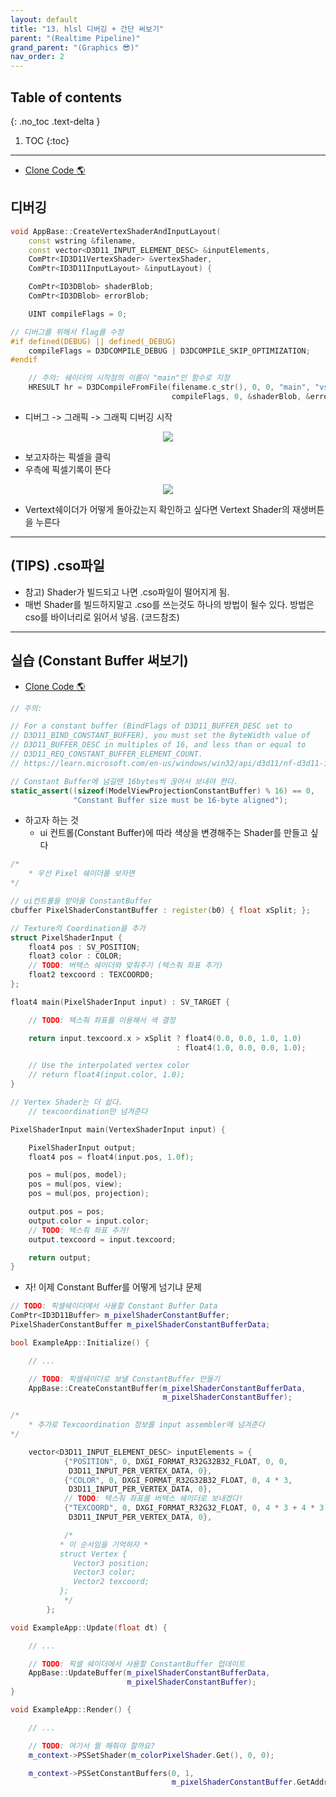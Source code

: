 ```yaml
---
layout: default
title: "13. hlsl 디버깅 + 간단 써보기"
parent: "(Realtime Pipeline)"
grand_parent: "(Graphics 😎)"
nav_order: 2
---
```


## Table of contents
{: .no_toc .text-delta }

1. TOC
{:toc}

---

* [Clone Code 🌎](https://github.com/Arthur880708/Directx11_2_Rasterization/tree/main/3_hlsl)

## 디버깅

```cpp
void AppBase::CreateVertexShaderAndInputLayout(
    const wstring &filename,
    const vector<D3D11_INPUT_ELEMENT_DESC> &inputElements,
    ComPtr<ID3D11VertexShader> &vertexShader,
    ComPtr<ID3D11InputLayout> &inputLayout) {

    ComPtr<ID3DBlob> shaderBlob;
    ComPtr<ID3DBlob> errorBlob;

    UINT compileFlags = 0;

// 디버그를 위해서 flag를 수정
#if defined(DEBUG) || defined(_DEBUG)
    compileFlags = D3DCOMPILE_DEBUG | D3DCOMPILE_SKIP_OPTIMIZATION;
#endif

    // 주의: 쉐이더의 시작점의 이름이 "main"인 함수로 지정
    HRESULT hr = D3DCompileFromFile(filename.c_str(), 0, 0, "main", "vs_5_0",
                                    compileFlags, 0, &shaderBlob, &errorBlob);
```

* 디버그 -> 그래픽 -> 그래픽 디버깅 시작

<p align="center">
  <img src="https://taehyungs-programming-blog.github.io/blog/assets/images/cpp/directx11/d11-3-1.png"/>
</p>

* 보고자하는 픽셀을 클릭
* 우측에 픽셀기록이 뜬다

<p align="center">
  <img src="https://taehyungs-programming-blog.github.io/blog/assets/images/cpp/directx11/d11-3-2.png"/>
</p>

* Vertext쉐이더가 어떻게 돌아갔는지 확인하고 싶다면 Vertext Shader의 재생버튼을 누른다

---

## (TIPS) .cso파일

* 참고) Shader가 빌드되고 나면 .cso파일이 떨어지게 됨.
* 매번 Shader를 빌드하지말고 .cso를 쓰는것도 하나의 방법이 될수 있다.
방법은 cso를 바이너리로 읽어서 넣음. (코드참조)

---

## 실습 (Constant Buffer 써보기)

* [Clone Code 🌎](https://github.com/EasyCoding-7/DirectX11-Examples/tree/4/4_shader)

```cpp
// 주의:

// For a constant buffer (BindFlags of D3D11_BUFFER_DESC set to
// D3D11_BIND_CONSTANT_BUFFER), you must set the ByteWidth value of
// D3D11_BUFFER_DESC in multiples of 16, and less than or equal to
// D3D11_REQ_CONSTANT_BUFFER_ELEMENT_COUNT.
// https://learn.microsoft.com/en-us/windows/win32/api/d3d11/nf-d3d11-id3d11device-createbuffer

// Constant Buffer에 넘길땐 16bytes씩 끊어서 보내야 한다.
static_assert((sizeof(ModelViewProjectionConstantBuffer) % 16) == 0,
              "Constant Buffer size must be 16-byte aligned");
```

* 하고자 하는 것
    * ui 컨트롤(Constant Buffer)에 따라 색상을 변경해주는 Shader를 만들고 싶다

```cpp
/*
    * 우선 Pixel 쉐이더를 보자면
*/

// ui컨트롤을 받아올 ConstantBuffer
cbuffer PixelShaderConstantBuffer : register(b0) { float xSplit; };

// Texture의 Coordination을 추가
struct PixelShaderInput {
    float4 pos : SV_POSITION;
    float3 color : COLOR;
    // TODO: 버텍스 쉐이더와 맞춰주기 (텍스춰 좌표 추가)
    float2 texcoord : TEXCOORD0;
};

float4 main(PixelShaderInput input) : SV_TARGET {

    // TODO: 텍스춰 좌표를 이용해서 색 결정

    return input.texcoord.x > xSplit ? float4(0.0, 0.0, 1.0, 1.0)
                                     : float4(1.0, 0.0, 0.0, 1.0);

    // Use the interpolated vertex color
    // return float4(input.color, 1.0);
}
```

```cpp
// Vertex Shader는 더 쉽다.
    // texcoordination만 넘겨준다

PixelShaderInput main(VertexShaderInput input) {

    PixelShaderInput output;
    float4 pos = float4(input.pos, 1.0f);

    pos = mul(pos, model);
    pos = mul(pos, view);
    pos = mul(pos, projection);

    output.pos = pos;
    output.color = input.color;
    // TODO: 텍스춰 좌표 추가!
    output.texcoord = input.texcoord;

    return output;
}
```

* 자! 이제 Constant Buffer를 어떻게 넘기냐 문제

```cpp
// TODO: 픽셀쉐이더에서 사용할 Constant Buffer Data
ComPtr<ID3D11Buffer> m_pixelShaderConstantBuffer;
PixelShaderConstantBuffer m_pixelShaderConstantBufferData;
```

```cpp
bool ExampleApp::Initialize() {

    // ...

    // TODO: 픽셀쉐이더로 보낼 ConstantBuffer 만들기
    AppBase::CreateConstantBuffer(m_pixelShaderConstantBufferData,
                                  m_pixelShaderConstantBuffer);
```

```cpp
/*
    * 추가로 Texcoordination 정보를 input assembler에 넘겨준다
*/

    vector<D3D11_INPUT_ELEMENT_DESC> inputElements = {
            {"POSITION", 0, DXGI_FORMAT_R32G32B32_FLOAT, 0, 0,
             D3D11_INPUT_PER_VERTEX_DATA, 0},
            {"COLOR", 0, DXGI_FORMAT_R32G32B32_FLOAT, 0, 4 * 3,
             D3D11_INPUT_PER_VERTEX_DATA, 0},
            // TODO: 텍스춰 좌표를 버텍스 쉐이더로 보내겠다!
            {"TEXCOORD", 0, DXGI_FORMAT_R32G32_FLOAT, 0, 4 * 3 + 4 * 3,
             D3D11_INPUT_PER_VERTEX_DATA, 0},

            /*
           * 이 순서임을 기억하자 *
           struct Vertex {
              Vector3 position;
              Vector3 color;
              Vector2 texcoord;
           };
            */
        };
```

```cpp
void ExampleApp::Update(float dt) {

    // ...

    // TODO: 픽셀 쉐이더에서 사용할 ConstantBuffer 업데이트
    AppBase::UpdateBuffer(m_pixelShaderConstantBufferData,
                          m_pixelShaderConstantBuffer);
}

void ExampleApp::Render() {

    // ...

    // TODO: 여기서 뭘 해줘야 할까요?
    m_context->PSSetShader(m_colorPixelShader.Get(), 0, 0);

    m_context->PSSetConstantBuffers(0, 1,
                                    m_pixelShaderConstantBuffer.GetAddressOf());
```